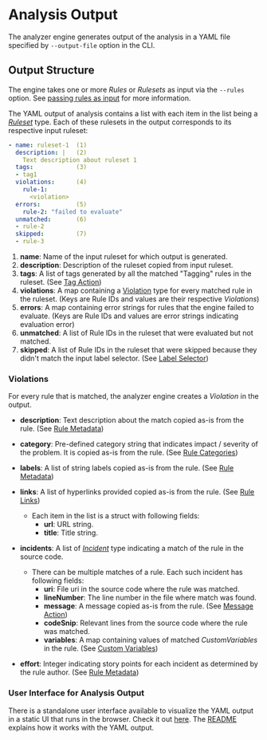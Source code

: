 # Analysis Output

The analyzer engine generates output of the analysis in a YAML file specified by `--output-file` option in the CLI. 

## Output Structure

The engine takes one or more _Rules_ or _Rulesets_ as input via the `--rules` option. See [passing rules as input](./rules.md#passing-rules-as-input) for more information.

The YAML output of analysis contains a list with each item in the list being a [_Ruleset_](https://github.com/konveyor/analyzer-lsp/blob/0008c1e70ae770d9ca7f73a5b723ce0fa7688b69/output/v1/konveyor/violations.go#L14-L33) type. Each of these rulesets in the output corresponds to its respective input ruleset:

```yaml
- name: ruleset-1  (1)
  description: |   (2)
    Text description about ruleset 1
  tags:            (3)
  - tag1
  violations:      (4)
    rule-1:
      <violation>
  errors:          (5)
    rule-2: "failed to evaluate"
  unmatched:       (6)
  - rule-2
  skipped:         (7)
  - rule-3
```

1. **name**: Name of the input ruleset for which output is generated.
2. **description**: Description of the ruleset copied from input ruleset.
3. **tags**: A list of tags generated by all the matched "Tagging" rules in the ruleset. (See [Tag Action](./rules.md#tag-action))
4. **violations**: A map containing a [Violation](https://github.com/konveyor/analyzer-lsp/blob/0008c1e70ae770d9ca7f73a5b723ce0fa7688b69/output/v1/konveyor/violations.go#L52-L74) type for every matched rule in the ruleset. (Keys are Rule IDs and values are their respective _Violations_)
5. **errors**: A map containing error strings for rules that the engine failed to evaluate. (Keys are Rule IDs and values are error strings indicating evaluation error)
6. **unmatched**: A list of Rule IDs in the ruleset that were evaluated but not matched.
7. **skipped**: A list of Rule IDs in the ruleset that were skipped because they didn't match the input label selector. (See [Label Selector](./labels.md#rule-label-selector))


### Violations

For every rule that is matched, the analyzer engine creates a _Violation_ in the output. 

* **description**: Text description about the match copied as-is from the rule. (See [Rule Metadata](./rules.md#rule-metadata))

* **category**: Pre-defined category string that indicates impact / severity of the problem. It is copied as-is from the rule. (See [Rule Categories](./rules.md#rule-categories))

* **labels**: A list of string labels copied as-is from the rule. (See [Rule Metadata](./rules.md#rule-metadata))

* **links**: A list of hyperlinks provided copied as-is from the rule. (See [Rule Links](./rules.md#links))
  * Each item in the list is a struct with following fields:
    * **url**: URL string.
    * **title**: Title string.

* **incidents**: A list of [_Incident_](https://github.com/konveyor/analyzer-lsp/blob/0008c1e70ae770d9ca7f73a5b723ce0fa7688b69/output/v1/konveyor/violations.go#L77-L87) type indicating a match of the rule in the source code.
  * There can be multiple matches of a rule. Each such incident has following fields:
    * **uri**: File uri in the source code where the rule was matched.
    * **lineNumber**: The line number in the file where match was found.
    * **message**: A message copied as-is from the rule. (See [Message Action](./rules.md#message-action))
    * **codeSnip**: Relevant lines from the source code where the rule was matched.
    * **variables**: A map containing values of matched _CustomVariables_ in the rule. (See [Custom Variables](./rules.md#custom-variables))

* **effort**: Integer indicating story points for each incident as determined by the rule author. (See [Rule Metadata](./rules.md#rule-metadata))

### User Interface for Analysis Output

There is a standalone user interface available to visualize the YAML output in a static UI that runs in the browser. Check it out [here](https://github.com/konveyor/static-report). The [README](https://github.com/konveyor/static-report#readme) explains how it works with the YAML output.

